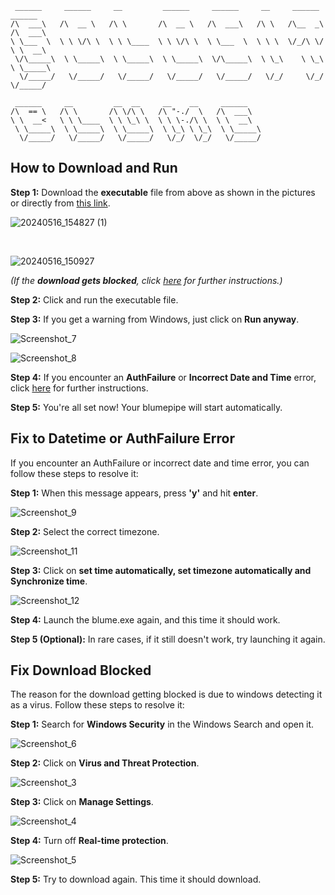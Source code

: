 ```
 ______     ______     __         ______     ______     __     ______   ______    
/\  ___\   /\  __ \   /\ \       /\  __ \   /\  ___\   /\ \   /\__  _\ /\  ___\   
\ \___  \  \ \ \/\ \  \ \ \____  \ \ \/\ \  \ \___  \  \ \ \  \/_/\ \/ \ \  __\   
 \/\_____\  \ \_____\  \ \_____\  \ \_____\  \/\_____\  \ \_\    \ \_\  \ \_____\ 
  \/_____/   \/_____/   \/_____/   \/_____/   \/_____/   \/_/     \/_/   \/_____/ 
																				  
 ______     __         __  __     __    __     ______                             
/\  == \   /\ \       /\ \/\ \   /\ "-./  \   /\  ___\                            
\ \  __<   \ \ \____  \ \ \_\ \  \ \ \-./\ \  \ \  __\                            
 \ \_____\  \ \_____\  \ \_____\  \ \_\ \ \_\  \ \_____\                          
  \/_____/   \/_____/   \/_____/   \/_/  \/_/   \/_____/
```

## How to Download and Run

**Step 1:** Download the **executable** file from above as shown in the pictures or directly from <a href="https://s3.ap-south-1.amazonaws.com/app.blume.com/blume.exe">this link</a>.

![20240516_154827 (1)](https://github.com/maimunahmed2/blume-app/assets/121492681/652b0862-18d9-4154-8317-50176195ed7b)

<br>

![20240516_150927](https://github.com/maimunahmed2/blume-app/assets/121492681/ff449914-ad22-4ad4-bdbe-a895f66e592a)

*(If the **download gets blocked**, click [here](#download-block-fix) for further instructions.)*

**Step 2:** Click and run the executable file.

**Step 3:** If you get a warning from Windows, just click on **Run anyway**.

![Screenshot_7](https://github.com/maimunahmed2/blume-app/assets/121492681/8ad853fe-523b-4eb6-b894-a7f23c49a20c)

![Screenshot_8](https://github.com/maimunahmed2/blume-app/assets/121492681/9a004789-349e-43ac-9a73-76893079ff49)

**Step 4:** If you encounter an **AuthFailure** or **Incorrect Date and Time** error, click [here](#datetime-fix) for further instructions.

**Step 5:** You're all set now! Your blumepipe will start automatically.

<a name="datetime-fix"></a>
## Fix to Datetime or AuthFailure Error
If you encounter an AuthFailure or incorrect date and time error, you can follow these steps to resolve it:

**Step 1:** When this message appears, press **'y'** and hit **enter**.

![Screenshot_9](https://github.com/maimunahmed2/blume-app/assets/121492681/80a6ba62-0c94-4b63-a9b0-6a1a03ddb525)

**Step 2:** Select the correct timezone.

![Screenshot_11](https://github.com/maimunahmed2/blume-app/assets/121492681/0ff57544-f597-481d-83d5-355c572d0323)

**Step 3:** Click on **set time automatically, set timezone automatically and Synchronize time**.

![Screenshot_12](https://github.com/maimunahmed2/blume-app/assets/121492681/486f3782-6726-4451-84d5-9feb71cc5445)

**Step 4:** Launch the blume.exe again, and this time it should work.

**Step 5 (Optional):** In rare cases, if it still doesn't work, try launching it again.

<a name="download-block-fix"></a>
## Fix Download Blocked
The reason for the download getting blocked is due to windows detecting it as a virus. Follow these steps to resolve it:

**Step 1:** Search for **Windows Security** in the Windows Search and open it.

![Screenshot_6](https://github.com/maimunahmed2/blume-app/assets/121492681/551f89d0-e8e8-4d6b-b57a-c5e0eb0b3e14)

**Step 2:** Click on **Virus and Threat Protection**.

![Screenshot_3](https://github.com/maimunahmed2/blume-app/assets/121492681/9de6477a-2a78-49f0-a418-7e78ef59e1a8)

**Step 3:** Click on **Manage Settings**.

![Screenshot_4](https://github.com/maimunahmed2/blume-app/assets/121492681/adade744-fd66-4854-a5c1-3ece8b6de8e7)

**Step 4:** Turn off **Real-time protection**.

![Screenshot_5](https://github.com/maimunahmed2/blume-app/assets/121492681/799527b3-6312-465f-a4a6-82a8a4c009bb)

**Step 5:** Try to download again. This time it should download.
